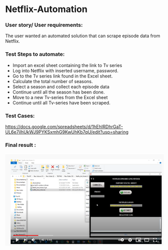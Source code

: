 # Netflix-Automation

### User story/ User requirements:

The user wanted an automated solution that can scrape episode data from Netflix.

### Test Steps to automate:

* Import an excel sheet containing the link to Tv series
* Log into Netflix with inserted username, password.
* Go to the Tv series link found in the Excel sheet.
* Calculate the total number of seasons.
* Select a season and collect each episode data
* Continue until all the season has been done.
* Move to a new Tv-series from the Excel sheet
* Continue until all Tv-series have been scraped.

### Test Cases:

https://docs.google.com/spreadsheets/d/1hEhIRDhrGaT-UL6e7ilhUkWJ9PYKSxmhG9KwUhKb7qU/edit?usp=sharing

### Final result :

[![Click to watch](doc/Screenshot_19.png)](https://www.youtube.com/watch?v=koh0ek_DXw8 "Click here to watch")
